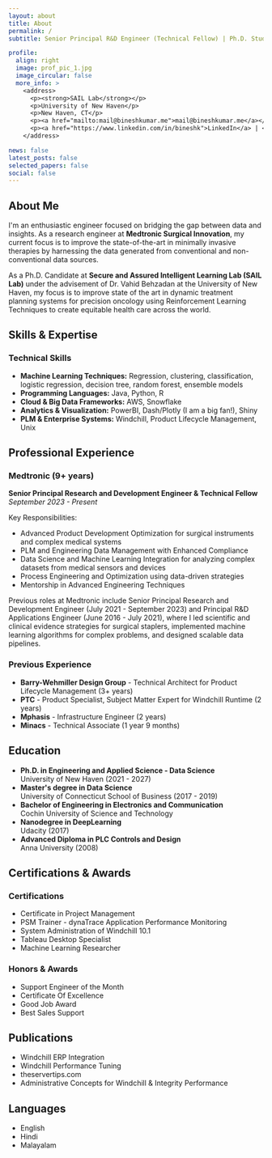 ```yaml
---
layout: about
title: About
permalink: /
subtitle: Senior Principal R&D Engineer (Technical Fellow) | Ph.D. Student - Applied Data Science @ University of New Haven

profile:
  align: right
  image: prof_pic_1.jpg
  image_circular: false
  more_info: >
    <address>
      <p><strong>SAIL Lab</strong></p>
      <p>University of New Haven</p>
      <p>New Haven, CT</p>
      <p><a href="mailto:mail@bineshkumar.me">mail@bineshkumar.me</a></p>
      <p><a href="https://www.linkedin.com/in/bineshk">LinkedIn</a> | <a href="https://www.bineshkumar.me">Personal Website</a></p>
    </address>

news: false
latest_posts: false
selected_papers: false
social: false
---
```


<h2>About Me</h2>

<p>I'm an enthusiastic engineer focused on bridging the gap between data and insights. As a research engineer at <strong>Medtronic Surgical Innovation</strong>, my current focus is to improve the state-of-the-art in minimally invasive therapies by harnessing the data generated from conventional and non-conventional data sources.</p>

<p>As a Ph.D. Candidate at <strong>Secure and Assured Intelligent Learning Lab (SAIL Lab)</strong> under the advisement of Dr. Vahid Behzadan at the University of New Haven, my focus is to improve state of the art in dynamic treatment planning systems for precision oncology using Reinforcement Learning Techniques to create equitable health care across the world.</p>

<h2>Skills & Expertise</h2>

<h3>Technical Skills</h3>
<ul>
  <li><strong>Machine Learning Techniques:</strong> Regression, clustering, classification, logistic regression, decision tree, random forest, ensemble models</li>
  <li><strong>Programming Languages:</strong> Java, Python, R</li>
  <li><strong>Cloud & Big Data Frameworks:</strong> AWS, Snowflake</li>
  <li><strong>Analytics & Visualization:</strong> PowerBI, Dash/Plotly (I am a big fan!), Shiny</li>
  <li><strong>PLM & Enterprise Systems:</strong> Windchill, Product Lifecycle Management, Unix</li>
</ul>

<h2>Professional Experience</h2>

<h3>Medtronic (9+ years)</h3>
<p><strong>Senior Principal Research and Development Engineer & Technical Fellow</strong><br>
<em>September 2023 - Present</em></p>

<p>Key Responsibilities:</p>
<ul>
  <li>Advanced Product Development Optimization for surgical instruments and complex medical systems</li>
  <li>PLM and Engineering Data Management with Enhanced Compliance</li>
  <li>Data Science and Machine Learning Integration for analyzing complex datasets from medical sensors and devices</li>
  <li>Process Engineering and Optimization using data-driven strategies</li>
  <li>Mentorship in Advanced Engineering Techniques</li>
</ul>

<p>Previous roles at Medtronic include Senior Principal Research and Development Engineer (July 2021 - September 2023) and Principal R&D Applications Engineer (June 2016 - July 2021), where I led scientific and clinical evidence strategies for surgical staplers, implemented machine learning algorithms for complex problems, and designed scalable data pipelines.</p>

<h3>Previous Experience</h3>
<ul>
  <li><strong>Barry-Wehmiller Design Group</strong> - Technical Architect for Product Lifecycle Management (3+ years)</li>
  <li><strong>PTC</strong> - Product Specialist, Subject Matter Expert for Windchill Runtime (2 years)</li>
  <li><strong>Mphasis</strong> - Infrastructure Engineer (2 years)</li>
  <li><strong>Minacs</strong> - Technical Associate (1 year 9 months)</li>
</ul>

<h2>Education</h2>

<ul>
  <li><strong>Ph.D. in Engineering and Applied Science - Data Science</strong><br>
  University of New Haven (2021 - 2027)</li>
  
  <li><strong>Master's degree in Data Science</strong><br>
  University of Connecticut School of Business (2017 - 2019)</li>
  
  <li><strong>Bachelor of Engineering in Electronics and Communication</strong><br>
  Cochin University of Science and Technology</li>
  
  <li><strong>Nanodegree in DeepLearning</strong><br>
  Udacity (2017)</li>
  
  <li><strong>Advanced Diploma in PLC Controls and Design</strong><br>
  Anna University (2008)</li>
</ul>

<h2>Certifications & Awards</h2>

<h3>Certifications</h3>
<ul>
  <li>Certificate in Project Management</li>
  <li>PSM Trainer - dynaTrace Application Performance Monitoring</li>
  <li>System Administration of Windchill 10.1</li>
  <li>Tableau Desktop Specialist</li>
  <li>Machine Learning Researcher</li>
</ul>

<h3>Honors & Awards</h3>
<ul>
  <li>Support Engineer of the Month</li>
  <li>Certificate Of Excellence</li>
  <li>Good Job Award</li>
  <li>Best Sales Support</li>
</ul>

<h2>Publications</h2>
<ul>
  <li>Windchill ERP Integration</li>
  <li>Windchill Performance Tuning</li>
  <li>theservertips.com</li>
  <li>Administrative Concepts for Windchill & Integrity Performance</li>
</ul>

<h2>Languages</h2>
<ul>
  <li>English</li>
  <li>Hindi</li>
  <li>Malayalam</li>
</ul>
